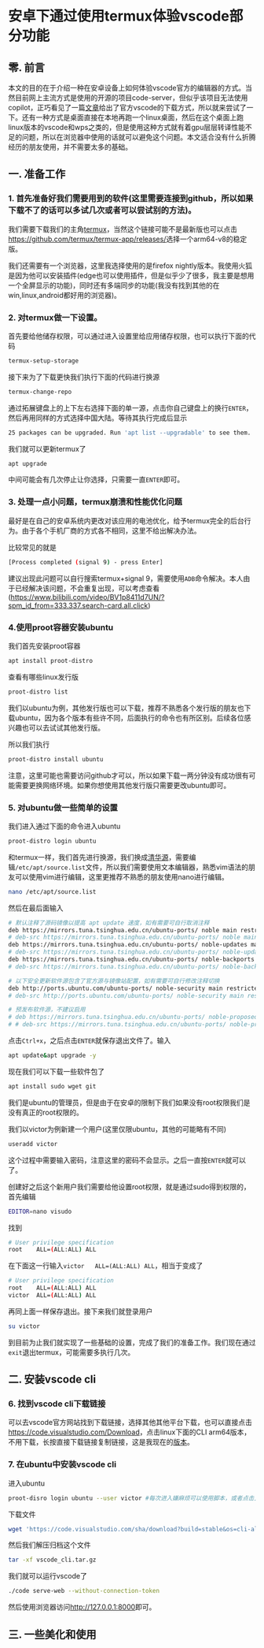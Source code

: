 # 安卓下通过使用termux体验vscode部分功能
## 零. 前言
本文的目的在于介绍一种在安卓设备上如何体验vscode官方的编辑器的方式。当然目前网上主流方式是使用的开源的项目code-server，但似乎该项目无法使用copilot，正巧看见了一篇[文章](https://www.cnblogs.com/145a/p/18339352)给出了官方vscode的下载方式，所以就来尝试了一下。还有一种方式是桌面直接在本地再跑一个linux桌面，然后在这个桌面上跑linux版本的vscode和wps之类的，但是使用这种方式就有着gpu层层转译性能不足的问题，所以在浏览器中使用的话就可以避免这个问题。本文适合没有什么折腾经历的朋友使用，并不需要太多的基础。
## 一. 准备工作
### 1. 首先准备好我们需要用到的软件(这里需要连接到github，所以如果下载不了的话可以多试几次或者可以尝试别的方法)。

我们需要下载我们的主角[termux](https://github.com/termux/termux-app/releases/download/v0.118.3/termux-app_v0.118.3+github-debug_arm64-v8a.apk)，当然这个链接可能不是最新版也可以点击<https://github.com/termux/termux-app/releases/>选择一个arm64-v8的稳定版。

我们还需要有一个浏览器，这里我选择使用的是firefox nightly版本。我使用火狐是因为他可以安装插件(edge也可以使用插件，但是似乎少了很多，我主要是想用一个全屏显示的功能)，同时还有多端同步的功能(我没有找到其他的在win,linux,android都好用的浏览器)。

### 2. 对termux做一下设置。

首先要给他储存权限，可以通过进入设置里给应用储存权限，也可以执行下面的代码
```bash
termux-setup-storage
```
接下来为了下载更快我们执行下面的代码进行换源
```bash
termux-change-repo
```
通过拓展键盘上的上下左右选择下面的单一源，点击你自己键盘上的换行`ENTER`，然后再用同样的方式选择中国大陆。等待其执行完成后显示
```bash
25 packages can be upgraded. Run 'apt list --upgradable' to see them.
```
我们就可以更新termux了
```bash
apt upgrade
```
中间可能会有几次停止让你选择，只需要一直`ENTER`即可。

### 3. 处理一点小问题，termux崩溃和性能优化问题
最好是在自己的安卓系统内更改对该应用的电池优化，给予termux完全的后台行为。由于各个手机厂商的方式各不相同，这里不给出解决办法。

比较常见的就是
```bash
[Process completed (signal 9) - press Enter] 
```
建议出现此问题可以自行搜索termux+signal 9，需要使用`ADB`命令解决。本人由于已经解决该问题，不会重复出现，可以考虑查看(https://www.bilibili.com/video/BV1p8411d7UN/?spm_id_from=333.337.search-card.all.click)
### 4.使用proot容器安装ubuntu
我们首先安装proot容器
```bash
apt install proot-distro
```
查看有哪些linux发行版
```bash
proot-distro list
```
我们以ubuntu为例，其他发行版也可以下载，推荐不熟悉各个发行版的朋友也下载ubuntu，因为各个版本有些许不同，后面执行的命令也有所区别。后续各位感兴趣也可以去试试其他发行版。

所以我们执行
```bash
proot-distro install ubuntu
```
注意，这里可能也需要访问github才可以，所以如果下载一两分钟没有成功很有可能需要更换网络环境。如果你想使用其他发行版只需要更改ubuntu即可。
### 5. 对ubuntu做一些简单的设置
我们进入通过下面的命令进入ubuntu
```bash
proot-distro login ubuntu
```
和termux一样，我们首先进行换源，我们换成[清华源](https://mirrors.tuna.tsinghua.edu.cn/help/ubuntu-ports/)，需要编辑`/etc/apt/source.list`文件，所以我们需要使用文本编辑器，熟悉vim语法的朋友可以使用vim进行编辑，这里更推荐不熟悉的朋友使用nano进行编辑。
```bash
nano /etc/apt/source.list
```
然后在最后面输入
```bash
# 默认注释了源码镜像以提高 apt update 速度，如有需要可自行取消注释
deb https://mirrors.tuna.tsinghua.edu.cn/ubuntu-ports/ noble main restricted universe multiverse
# deb-src https://mirrors.tuna.tsinghua.edu.cn/ubuntu-ports/ noble main restricted universe multiverse
deb https://mirrors.tuna.tsinghua.edu.cn/ubuntu-ports/ noble-updates main restricted universe multiverse
# deb-src https://mirrors.tuna.tsinghua.edu.cn/ubuntu-ports/ noble-updates main restricted universe multiverse
deb https://mirrors.tuna.tsinghua.edu.cn/ubuntu-ports/ noble-backports main restricted universe multiverse
# deb-src https://mirrors.tuna.tsinghua.edu.cn/ubuntu-ports/ noble-backports main restricted universe multiverse

# 以下安全更新软件源包含了官方源与镜像站配置，如有需要可自行修改注释切换
deb http://ports.ubuntu.com/ubuntu-ports/ noble-security main restricted universe multiverse
# deb-src http://ports.ubuntu.com/ubuntu-ports/ noble-security main restricted universe multiverse

# 预发布软件源，不建议启用
# deb https://mirrors.tuna.tsinghua.edu.cn/ubuntu-ports/ noble-proposed main restricted universe multiverse
# # deb-src https://mirrors.tuna.tsinghua.edu.cn/ubuntu-ports/ noble-proposed main restricted universe multiverse
```
点击`Ctrl+x`，之后点击`ENTER`就保存退出文件了。输入
```bash
apt update&apt upgrade -y
```
现在我们可以下载一些软件包了
```bash
apt install sudo wget git
```
我们是ubuntu的管理员，但是由于在安卓的限制下我们如果没有root权限我们是没有真正的root权限的。

我们以victor为例新建一个用户(这里仅限ubuntu，其他的可能略有不同)
```bash
useradd victor
```
这个过程中需要输入密码，注意这里的密码不会显示。之后一直按`ENTER`就可以了。

创建好之后这个新用户我们需要给他设置root权限，就是通过sudo得到权限的，首先编辑
```bash
EDITOR=nano visudo
```
找到
```bash
# User privilege specification
root    ALL=(ALL:ALL) ALL

```
在下面这一行输入`victor   ALL=(ALL:ALL) ALL`，相当于变成了
```bash
# User privilege specification
root    ALL=(ALL:ALL) ALL
victor  ALL=(ALL:ALL) ALL
```
再同上面一样保存退出。接下来我们就登录用户
```bash
su victor
```
到目前为止我们就实现了一些基础的设置，完成了我们的准备工作。我们现在通过`exit`退出termux，可能需要多执行几次。
## 二. 安装vscode cli
### 6. 找到vscode cli下载链接
可以去vscode官方网站找到下载链接，选择其他其他平台下载，也可以直接点击<https://code.visualstudio.com/Download>，点击linux下面的CLI arm64版本，不用下载，长按直接下载链接复制链接，这是我现在的[版本](https://code.visualstudio.com/sha/download?build=stable&os=cli-alpine-arm64)。

### 7. 在ubuntu中安装vscode cli
进入ubuntu
```bash
proot-disro login ubuntu --user victor #每次进入嫌麻烦可以使用脚本，或者点击上箭头可以浏览历史指令
```
下载文件
```bash
wget 'https://code.visualstudio.com/sha/download?build=stable&os=cli-alpine-arm64' -O vscode #换成你刚刚获得的链接
```
然后我们解压归档这个文件
```bash
tar -xf vscode_cli.tar.gz
```
我们就可以运行vscode了
```bash
./code serve-web --without-connection-token
```
然后使用浏览器访问<http://127.0.0.1:8000>即可。
## 三. 一些美化和使用
